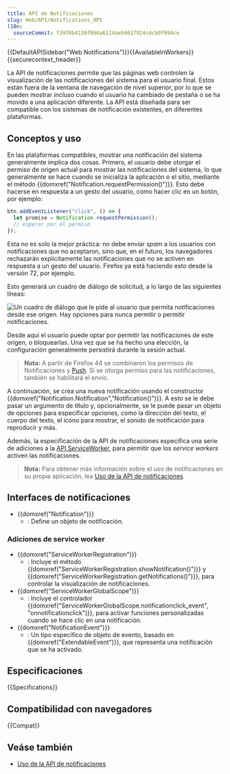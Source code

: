 ```yaml
---
title: API de Notificaciones
slug: Web/API/Notifications_API
l10n:
  sourceCommit: f3976b4130f066a6114aeb9617924cdcb0f994ce
---
```


{{DefaultAPISidebar("Web Notifications")}}{{AvailableInWorkers}}{{securecontext_header}}

La API de notificaciones permite que las páginas web controlen la visualización de las notificaciones del sistema para el usuario final. Estos están fuera de la ventana de navegación de nivel superior, por lo que se pueden mostrar incluso cuando el usuario ha cambiado de pestaña o se ha movido a una aplicación diferente. La API está diseñada para ser compatible con los sistemas de notificación existentes, en diferentes plataformas.

## Conceptos y uso

En las plataformas compatibles, mostrar una notificación del sistema generalmente implica dos cosas. Primero, el usuario debe otorgar el permiso de origen actual para mostrar las notificaciones del sistema, lo que generalmente se hace cuando se inicializa la aplicación o el sitio, mediante el método {{domxref("Notification.requestPermission()")}}. Esto debe hacerse en respuesta a un gesto del usuario, como hacer clic en un botón, por ejemplo:

```js
btn.addEventListener("click", () => {
  let promise = Notification.requestPermission();
  // esperar por el permiso
});
```

Esta no es solo la mejor práctica: no debe enviar _spam_ a los usuarios con notificaciones que no aceptaron, sino que, en el futuro, los navegadores rechazarán explícitamente las notificaciones que no se activen en respuesta a un gesto del usuario. Firefox ya está haciendo esto desde la versión 72, por ejemplo.

Esto generará un cuadro de diálogo de solicitud, a lo largo de las siguientes líneas:

![Un cuadro de diálogo que le pide al usuario que permita notificaciones desde ese origen. Hay opciones para nunca permitir o permitir notificaciones.](screen_shot_2019-12-11_at_9.59.14_am.png)

Desde aquí el usuario puede optar por permitir las notificaciones de este origen, o bloquearlas. Una vez que se ha hecho una elección, la configuración generalmente persistirá durante la sesión actual.

> **Nota:** A partir de Firefox 44 se combinaron los permisos de Notificaciones y [Push](/es/docs/Web/API/Push_API). Si se otorga permiso para las notificaciones, también se habilitará el envío.

A continuación, se crea una nueva notificación usando el constructor {{domxref("Notification.Notification","Notification()")}}. A esto se le debe pasar un argumento de título y, opcionalmente, se le puede pasar un objeto de opciones para especificar opciones, como la dirección del texto, el cuerpo del texto, el icono para mostrar, el sonido de notificación para reproducir y más.

Además, la especificación de la API de notificaciones especifica una serie de adiciones a la [API ServiceWorker](/es/docs/Web/API/Service_Worker_API), para permitir que los _service workers_ activen las notificaciones.

> **Nota:** Para obtener más información sobre el uso de notificaciones en su propia aplicación, lea [Uso de la API de notificaciones](/es/docs/Web/API/Notifications_API/Using_the_Notifications_API).

## Interfaces de notificaciones

- {{domxref("Notification")}}
  - : Define un objeto de notificación.

### Adiciones de service worker

- {{domxref("ServiceWorkerRegistration")}}
  - : Incluye el método {{domxref("ServiceWorkerRegistration.showNotification()")}} y {{domxref("ServiceWorkerRegistration.getNotifications()")}}, para controlar la visualización de notificaciones.
- {{domxref("ServiceWorkerGlobalScope")}}
  - : Incluye el controlador {{domxref("ServiceWorkerGlobalScope.notificationclick_event", "onnotificationclick")}}, para activar funciones personalizadas cuando se hace clic en una notificación.
- {{domxref("NotificationEvent")}}
  - : Un tipo específico de objeto de evento, basado en {{domxref("ExtendableEvent")}}, que representa una notificación que se ha activado.

## Especificaciones

{{Specifications}}

## Compatibilidad con navegadores

{{Compat}}

## Veáse también

- [Uso de la API de notificaciones](/es/docs/Web/API/Notifications_API/Using_the_Notifications_API)
